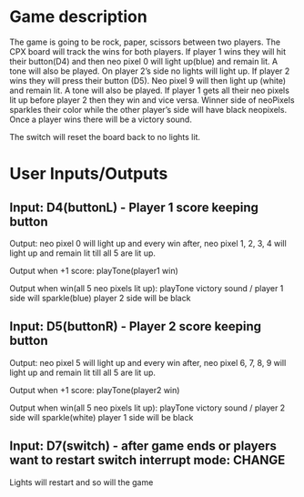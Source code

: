 # Game description 

The game is going to be rock, paper, scissors between two players. The CPX board will track the wins for both players. If player 1 wins they will hit their button(D4) and then neo pixel 0 will light up(blue) and remain lit. A tone will also be played. On player 2’s side no lights will light up. If player 2 wins they will press their button (D5). Neo pixel 9 will then light up (white) and remain lit. A tone will also be played. If player 1 gets all their neo pixels lit up before player 2 then they win and vice versa. Winner side of neoPixels sparkles their color while the other player’s side will have black neopixels. Once a player wins there will be a victory sound.

The switch will reset the board back to no lights lit. 


# User Inputs/Outputs

## Input: D4(buttonL) - Player 1 score keeping button

Output: neo pixel 0 will light up and every win after, neo pixel 1, 2, 3, 4 will light up and remain lit till all 5 are lit up.

Output when +1 score: playTone(player1 win)

Output when win(all 5 neo pixels lit up): playTone victory sound / player 1 side will sparkle(blue) player 2 side will be black


## Input: D5(buttonR) - Player 2 score keeping button	

Output: neo pixel 5 will light up and every win after, neo pixel 6, 7, 8, 9 will light up and remain lit till all 5 are lit up. 

Output when +1 score: playTone(player2 win)

Output when win(all 5 neo pixels lit up): playTone victory sound / player 2 side will sparkle(white) player 1 side will be black

## Input: D7(switch) - after game ends or players want to restart switch interrupt mode: CHANGE

Lights will restart and so will the game
